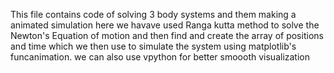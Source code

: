 This file contains code of solving 3 body systems and them making a animated simulation
here we havave used Ranga kutta method to solve the Newton's Equation of motion and then find and create the array of positions and time which we then use to simulate the system using matplotlib's funcanimation.
we can also use vpython for better smoooth visualization
